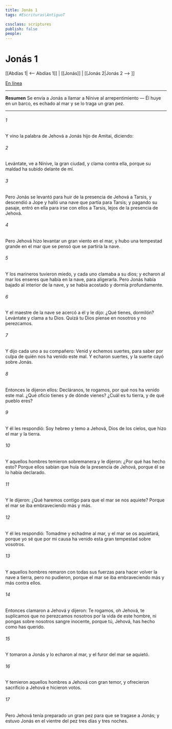 ```yaml
---
title: Jonás 1
tags: #Escrituras\AntiguoT

cssclass: scriptures
publish: false
people:
---
```


# Jonás 1
[[Abdías 1| <-- Abdías 1]] | [[Jonás]] | [[Jonás 2|Jonás 2 --> ]]

[En línea](https://churchofjesuschrist.org/study/scriptures/ot/jonah/1?lang=spa)

---
__Resumen__
Se envía a Jonás a llamar a Nínive al arrepentimiento — Él huye en un barco, es echado al mar y se lo traga un gran pez.

---
###### 1 
Y vino la palabra de Jehová a Jonás hijo de Amitai, diciendo:

###### 2 
Levántate, ve a Nínive, la gran ciudad, y clama contra ella, porque su maldad ha subido delante de mí.

###### 3 
Pero Jonás se levantó para huir de la presencia de Jehová a Tarsis, y descendió a Jope y halló una nave que partía para Tarsis; y pagando su pasaje, entró en ella para irse con ellos a Tarsis, lejos de la presencia de Jehová.

###### 4 
Pero Jehová hizo levantar un gran viento en el mar, y hubo una tempestad  grande en el mar que se pensó que se partiría la nave.

###### 5 
Y los marineros tuvieron miedo, y cada uno clamaba a su dios; y echaron al mar los enseres que había en la nave, para aligerarla. Pero Jonás había bajado al interior de la nave, y se había acostado y dormía profundamente.

###### 6 
Y el maestre de la nave se acercó a él y le dijo: ¿Qué tienes, dormilón? Levántate y clama a tu Dios. Quizá tu Dios piense en nosotros y no perezcamos.

###### 7 
Y dijo cada uno a su compañero: Venid y echemos suertes, para saber por culpa de quién nos ha venido este mal. Y echaron suertes, y la suerte cayó sobre Jonás.

###### 8 
Entonces le dijeron ellos: Decláranos, te rogamos, por qué nos ha venido este mal. ¿Qué oficio tienes y de dónde vienes? ¿Cuál es tu tierra, y de qué pueblo eres?

###### 9 
Y él les respondió: Soy hebreo y temo a Jehová, Dios de los cielos, que hizo el mar y la tierra.

###### 10 
Y aquellos hombres temieron sobremanera y le dijeron: ¿Por qué has hecho esto? Porque ellos sabían que huía de la presencia de Jehová, porque él se lo había declarado.

###### 11 
Y le dijeron: ¿Qué haremos contigo para que el mar se nos aquiete? Porque el mar se iba embraveciendo más y más.

###### 12 
Y él les respondió: Tomadme y echadme al mar, y el mar se os aquietará, porque yo sé que por mi causa ha venido esta gran tempestad sobre vosotros.

###### 13 
Y aquellos hombres remaron con todas sus fuerzas para hacer volver la nave a tierra, pero no pudieron, porque el mar se iba embraveciendo más y más contra ellos.

###### 14 
Entonces clamaron a Jehová y dijeron: Te rogamos, oh Jehová, te suplicamos que no perezcamos nosotros por la vida de este hombre, ni pongas sobre nosotros sangre inocente, porque tú, Jehová, has hecho como has querido.

###### 15 
Y tomaron a Jonás y lo echaron al mar, y el furor del mar se aquietó.

###### 16 
Y temieron aquellos hombres a Jehová con gran temor, y ofrecieron sacrificio a Jehová e hicieron votos.

###### 17 
Pero Jehová tenía preparado un gran pez para que se tragase a Jonás; y estuvo Jonás en el vientre del pez tres días y tres noches.

